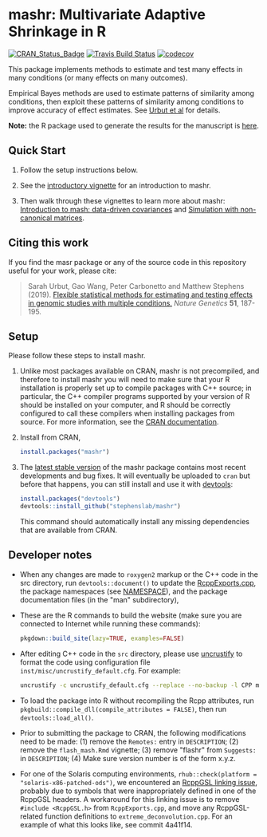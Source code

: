 # mashr: Multivariate Adaptive Shrinkage in R

[![CRAN\_Status\_Badge](https://www.r-pkg.org/badges/version/mashr)](https://cran.r-project.org/package=mashr)
[![Travis Build Status](https://travis-ci.org/stephenslab/mashr.svg?branch=master)](https://travis-ci.org/stephenslab/mashr)
[![codecov](https://codecov.io/gh/stephenslab/mashr/branch/master/graph/badge.svg)](https://codecov.io/gh/stephenslab/mashr)

This package implements methods to estimate and test many effects in
many conditions (or many effects on many outcomes).

Empirical Bayes methods are used to estimate patterns of similarity
among conditions, then exploit these patterns of similarity among
conditions to improve accuracy of effect estimates. See
[Urbut et al][mash-paper] for details.

**Note:** the R package used to generate the results for the manuscript
is [here][mashr-pkg-for-paper].

## Quick Start

1. Follow the setup instructions below.

2. See the [introductory vignette][vignette-intro] for an
introduction to mashr.

3. Then walk through these vignettes to learn more about mashr:
[Introduction to mash: data-driven covariances][vignette-data-driven-cov]
and [Simulation with non-canonical matrices][vignette-non-canonical].

## Citing this work

If you find the masr package or any of the source code in this
repository useful for your work, please cite:

> Sarah Urbut, Gao Wang, Peter Carbonetto and Matthew Stephens
> (2019). [Flexible statistical methods for estimating and testing effects in genomic studies with multiple conditions.][mash-paper]
> *Nature Genetics* **51**, 187-195.

## Setup

Please follow these steps to install mashr.

1. Unlike most packages available on CRAN, mashr is not precompiled,
   and therefore to install mashr you will need to make sure that your
   R installation is properly set up to compile packages with C++
   source; in particular, the C++ compiler programs supported by your
   version of R should be installed on your computer, and R should be
   correctly configured to call these compilers when installing
   packages from source. For more information, see the
   [CRAN documentation][cran-docs].

2. Install from CRAN,

   ```R
   install.packages("mashr")
   ```
   
3. The [latest stable version][mashr-release] of the mashr package contains
   most recent developments and bug fixes. It will eventually be uploaded to `cran`
   but before that happens, you can still install and use it with [devtools][devtools]:

    ```R
    install.packages("devtools")
    devtools::install_github("stephenslab/mashr")
    ```
   
   This command should automatically install any missing dependencies
   that are available from CRAN. 

## Developer notes

+ When any changes are made to `roxygen2` markup or the C++ code in
the src directory, run `devtools::document()` to update the
[RcppExports.cpp](src/RcppExports.cpp), the package namespaces (see
[NAMESPACE](NAMESPACE)), and the package documentation files (in the
"man" subdirectory),

+ These are the R commands to build the website (make sure you are
connected to Internet while running these commands):

   ```R
   pkgdown::build_site(lazy=TRUE, examples=FALSE)
   ```

+ After editing C++ code in the `src` directory, please use
[uncrustify][uncrustify] to format the code using configuration file
`inst/misc/uncrustify_default.cfg`. For example:

   ```bash
   uncrustify -c uncrustify_default.cfg --replace --no-backup -l CPP mash.cpp
   ```

+ To load the package into R without recompiling the Rcpp attributes,
run `pkgbuild::compile_dll(compile_attributes = FALSE)`, then run
`devtools::load_all()`.

+ Prior to submitting the package to CRAN, the following modifications
need to be made: (1) remove the `Remotes:` entry in `DESCRIPTION`; (2)
remove the `flash_mash.Rmd` vignette; (3) remove "flashr" from
`Suggests:` in `DESCRIPTION`; (4) Make sure version number is of the
form x.y.z.

+ For one of the Solaris computing environments, `rhub::check(platform
= "solaris-x86-patched-ods")`, we encountered an
[RcppGSL linking issue][rcppgsl-issue], probably due to symbols that
were inappropriately defined in one of the RcppGSL headers. A
workaround for this linking issue is to remove `#include <RcppGSL.h>`
from `RcppExports.cpp`, and move any RcppGSL-related function
definitions to `extreme_deconvolution.cpp`. For an example of what
this looks like, see commit 4a41f14.

[mashr-pkg-for-paper]: http://github.com/stephenslab/mashr-paper
[cran-docs]: https://cran.r-project.org/manuals.html
[mash-paper]: https://doi.org/10.1038/s41588-018-0268-8
[mashr-release]: https://github.com/stephenslab/mashr/releases/tag/v0.2-11
[devtools]: https://github.com/r-lib/devtools
[flashr]: https://github.com/stephenslab/flashr
[vignette-intro]: https://stephenslab.github.io/mashr/articles/intro_mash.html
[vignette-data-driven-cov]: https://stephenslab.github.io/mashr/articles/intro_mash_dd.html
[vignette-non-canonical]: https://stephenslab.github.io/mashr/articles/simulate_noncanon.html
[uncrustify]: http://uncrustify.sourceforge.net
[rcppgsl-issue]: https://github.com/eddelbuettel/rcppgsl/issues/25
